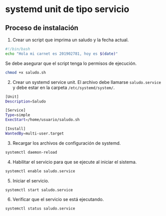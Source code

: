# systemd unit de tipo servicio

## Proceso de instalación

1. Crear un script que imprima un saludo y la fecha actual.

```bash
#!/bin/bash
echo "Hola mi carnet es 201902781, hoy es $(date)"
```

Se debe asegurar que el script tenga lo permisos de ejecución.

```bash
chmod +x saludo.sh
```

2. Crear un systemd service unit. El archivo debe llamarse `saludo.service` y debe estar en la carpeta `/etc/systemd/system/`.

```bash
[Unit]
Description=Saludo

[Service]
Type=simple
ExecStart=/home/usuario/saludo.sh

[Install]
WantedBy=multi-user.target
```

3. Recargar los archivos de configuración de systemd.

```bash
systemctl daemon-reload
```

4. Habilitar el servicio para que se ejecute al iniciar el sistema.

```bash
systemctl enable saludo.service
```

5. Iniciar el servicio.

```bash
systemctl start saludo.service
```

6. Verificar que el servicio se está ejecutando.

```bash
systemctl status saludo.service
```
